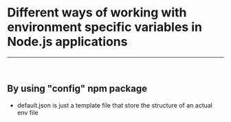 # Different ways of working with environment specific variables in Node.js applications

---

<br />

## By using "config" npm package

- default.json is just a template file that store the structure of an actual env file
